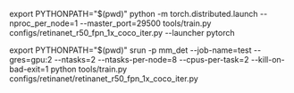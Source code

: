 export PYTHONPATH="$(pwd)"
python -m torch.distributed.launch --nproc_per_node=1  --master_port=29500 tools/train.py configs/retinanet_r50_fpn_1x_coco_iter.py --launcher pytorch

export PYTHONPATH="$(pwd)"
srun -p mm_det --job-name=test --gres=gpu:2 --ntasks=2 --ntasks-per-node=8 --cpus-per-task=2 --kill-on-bad-exit=1 python tools/train.py configs/retinanet/retinanet_r50_fpn_1x_coco_iter.py